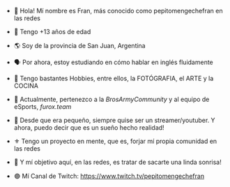 - 👋 Hola! Mí nombre es Fran, más conocido como pepitomengechefran en las redes
- 📆 Tengo +13 años de edad 
- 🌎 Soy de la provincia de San Juan, Argentina
- 🗣️ Por ahora, estoy estudiando en cómo hablar en inglés fluidamente
- 🎨 Tengo bastantes Hobbies, entre ellos, la FOTÓGRAFIA, el ARTE y la COCINA
- 👥 Actualmente, pertenezco a la *BrosArmyCommunity* y al equipo de eSports, *furox.team*
- 💭 Desde que era pequeño, siempre quise ser un streamer/youtuber. Y ahora, puedo decir que es un sueño hecho realidad!
- ⚜️ Tengo un proyecto en mente, que es, forjar mí propia comunidad en las redes
- 🎯 Y mí objetivo aquí, en las redes, es tratar de sacarte una linda sonrisa!

- 🟣 Mí Canal de Twitch: https://www.twitch.tv/pepitomengechefran

<!---
FrancoCorrea1612/FrancoCorrea1612 is a ✨ special ✨ repository because its `README.md` (this file) appears on your GitHub profile.
You can click the Preview link to take a look at your changes.
--->
